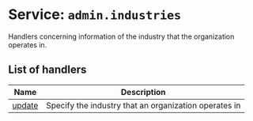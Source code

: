 # Service: `admin.industries`

<!--- #region short-description --->

Handlers concerning information of the industry that the organization operates in.

<!--- #endregion short-description --->

<!--- DO NOT EDIT UNDER THIS LINE, AUTOGENERATED CONTENT --->

<!---
 The table is generated with a script that is run after handlertree generation.
 You can run the generation manually by running `yarn generate:handlerdocs`
--->

## List of handlers

| Name                  | Description                                          |
| --------------------- | ---------------------------------------------------- |
| [update](./setOrganizationIndustry.ts) | Specify the industry that an organization operates in |